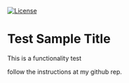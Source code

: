 [![License](https://img.shields.io/badge/License-Apache%202.0-blue.svg)](https://opensource.org/licenses/Apache-2.0)

# Test Sample Title

This is a functionality test

follow the instructions at my github rep.
